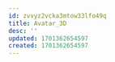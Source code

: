 ```yaml
---
id: zvvyz2vcka3mtow33lfo49q
title: Avatar_3D
desc: ''
updated: 1701362654597
created: 1701362654597
---
```

